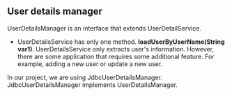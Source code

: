 ## User details manager
UserDetailsManager is an interface that extends UserDetailService.

* UserDetailsService has only one method. **loadUserByUserName(String var1)**.
UserDetailsService only extracts user's information. However, there are some application
that requires some additional feature. For example, adding a new user
or update a new user.

In our project, we are using JdbcUserDetailsManager. JdbcUserDetailsManager 
implements UserDetailsManager. 